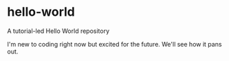 # hello-world
A tutorial-led Hello World repository

I'm new to coding right now but excited for the future. We'll see how it pans out.
